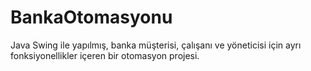 # BankaOtomasyonu
Java Swing ile yapılmış, banka müşterisi, çalışanı ve yöneticisi için ayrı fonksiyonellikler içeren bir otomasyon projesi.
